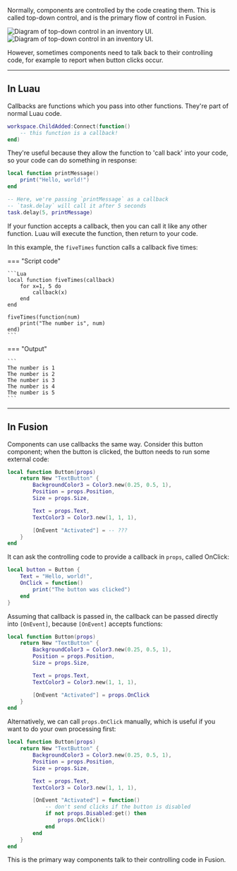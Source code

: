 Normally, components are controlled by the code creating them. This is called
top-down control, and is the primary flow of control in Fusion.

![Diagram of top-down control in an inventory UI.](Top-Down-Control-Dark.svg#only-dark)
![Diagram of top-down control in an inventory UI.](Top-Down-Control-Light.svg#only-light)

However, sometimes components need to talk back to their controlling code, for
example to report when button clicks occur.

-----

## In Luau

Callbacks are functions which you pass into other functions. They're part of
normal Luau code.

```Lua
workspace.ChildAdded:Connect(function()
    -- this function is a callback!
end)
```

They're useful because they allow the function to 'call back' into your code,
so your code can do something in response:

```Lua
local function printMessage()
    print("Hello, world!")
end

-- Here, we're passing `printMessage` as a callback
-- `task.delay` will call it after 5 seconds
task.delay(5, printMessage)
```

If your function accepts a callback, then you can call it like any other
function. Luau will execute the function, then return to your code.

In this example, the `fiveTimes` function calls a callback five times:

=== "Script code"

    ```Lua
    local function fiveTimes(callback)
        for x=1, 5 do
            callback(x)
        end
    end

    fiveTimes(function(num)
        print("The number is", num)
    end)
    ```

=== "Output"

    ```
    The number is 1
    The number is 2
    The number is 3
    The number is 4
    The number is 5
    ```

-----

## In Fusion

Components can use callbacks the same way. Consider this button component; when
the button is clicked, the button needs to run some external code:

```Lua
local function Button(props)
    return New "TextButton" {
        BackgroundColor3 = Color3.new(0.25, 0.5, 1),
        Position = props.Position,
        Size = props.Size,

        Text = props.Text,
        TextColor3 = Color3.new(1, 1, 1),

        [OnEvent "Activated"] = -- ???
    }
end
```

It can ask the controlling code to provide a callback in `props`, called OnClick:

```Lua hl_lines="3-5"
local button = Button {
    Text = "Hello, world!",
    OnClick = function()
        print("The button was clicked")
    end
}
```

Assuming that callback is passed in, the callback can be passed directly into
`[OnEvent]`, because `[OnEvent]` accepts functions:

```Lua hl_lines="10"
local function Button(props)
    return New "TextButton" {
        BackgroundColor3 = Color3.new(0.25, 0.5, 1),
        Position = props.Position,
        Size = props.Size,

        Text = props.Text,
        TextColor3 = Color3.new(1, 1, 1),

        [OnEvent "Activated"] = props.OnClick
    }
end
```

Alternatively, we can call `props.OnClick` manually, which is useful if you want
to do your own processing first:

```Lua hl_lines="10-15"
local function Button(props)
    return New "TextButton" {
        BackgroundColor3 = Color3.new(0.25, 0.5, 1),
        Position = props.Position,
        Size = props.Size,

        Text = props.Text,
        TextColor3 = Color3.new(1, 1, 1),

        [OnEvent "Activated"] = function()
            -- don't send clicks if the button is disabled
            if not props.Disabled:get() then
                props.OnClick()
            end
        end
    }
end
```

This is the primary way components talk to their controlling code in Fusion.
